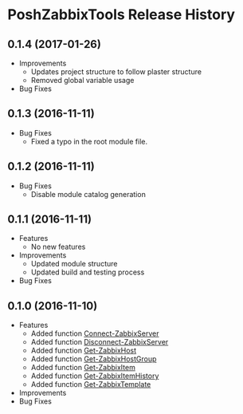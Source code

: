 # PoshZabbixTools Release History

## 0.1.4 (2017-01-26)
  - Improvements
    - Updates project structure to follow plaster structure
    - Removed global variable usage
  - Bug Fixes

## 0.1.3 (2016-11-11)
  - Bug Fixes
    - Fixed a typo in the root module file.

## 0.1.2 (2016-11-11)
  - Bug Fixes
    - Disable module catalog generation

## 0.1.1 (2016-11-11)
  - Features
    - No new features
  - Improvements
    - Updated module structure
    - Updated build and testing process
  - Bug Fixes

## 0.1.0 (2016-11-10)
  - Features
    - Added function [Connect-ZabbixServer](docs\commands\Connect-ZabbixServer.md)
    - Added function [Disconnect-ZabbixServer](docs\commands\Disconnect-ZabbixServer.md)
    - Added function [Get-ZabbixHost](docs\commands\Get-ZabbixHost.md)
    - Added function [Get-ZabbixHostGroup](docs\commands\Get-ZabbixHostGroup.md)
    - Added function [Get-ZabbixItem](docs\commands\Get-ZabbixItem.md)
    - Added function [Get-ZabbixItemHistory](docs\commands\Get-ZabbixItemHistory.md)
    - Added function [Get-ZabbixTemplate](docs\commands\Get-ZabbixTemplate.md)
  - Improvements
  - Bug Fixes
